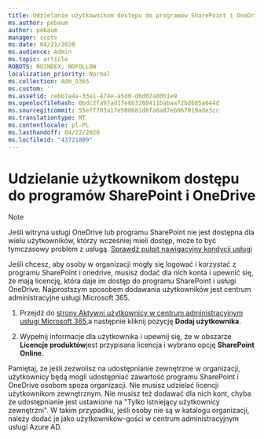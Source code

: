 ```yaml
---
title: Udzielanie użytkownikom dostępu do programów SharePoint i OneDrive
ms.author: pebaum
author: pebaum
manager: scotv
ms.date: 04/21/2020
ms.audience: Admin
ms.topic: article
ROBOTS: NOINDEX, NOFOLLOW
localization_priority: Normal
ms.collection: Adm_O365
ms.custom: ''
ms.assetid: cebb7a4a-33e1-474e-a5d0-dbd02a80b1e9
ms.openlocfilehash: 0bdc2fa97ad1fe8b3280411babaaf2bd685a644d
ms.sourcegitcommit: 55eff703a17e500681d8fa6a87eb067019ade3cc
ms.translationtype: MT
ms.contentlocale: pl-PL
ms.lasthandoff: 04/22/2020
ms.locfileid: "43721809"
---
```

# <a name="give-users-access-to-sharepoint-and-onedrive"></a>Udzielanie użytkownikom dostępu do programów SharePoint i OneDrive

> [!NOTE]
> Jeśli witryna usługi OneDrive lub programu SharePoint nie jest dostępna dla wielu użytkowników, którzy wcześniej mieli dostęp, może to być tymczasowy problem z usługą. [Sprawdź pulpit nawigacyjny kondycji usługi](https://portal.office.com/adminportal/home#/servicehealth)
  
Jeśli chcesz, aby osoby w organizacji mogły się logować i korzystać z programu SharePoint i onedrive, musisz dodać dla nich konta i upewnić się, że mają licencję, która daje im dostęp do programu SharePoint i usługi OneDrive. Najprostszym sposobem dodawania użytkowników jest centrum administracyjne usługi Microsoft 365.
  
1. Przejdź do [strony Aktywni użytkownicy w centrum administracyjnym usługi Microsoft 365,](https://portal.office.com/adminportal/home#/users)a następnie kliknij pozycję **Dodaj użytkownika**.
    
2. Wypełnij informacje dla użytkownika i upewnij się, że w obszarze **Licencje produktów**jest przypisana licencja i wybrano opcję **SharePoint Online.** 
    
Pamiętaj, że jeśli zezwolisz na udostępnianie zewnętrzne w organizacji, użytkownicy będą mogli udostępniać zawartość programu SharePoint i OneDrive osobom spoza organizacji. Nie musisz udzielać licencji użytkownikom zewnętrznym. Nie musisz też dodawać dla nich kont, chyba że udostępnianie jest ustawione na "Tylko istniejący użytkownicy zewnętrzni". W takim przypadku, jeśli osoby nie są w katalogu organizacji, należy dodać je jako użytkowników-gości w centrum administracyjnym usługi Azure AD.
  

